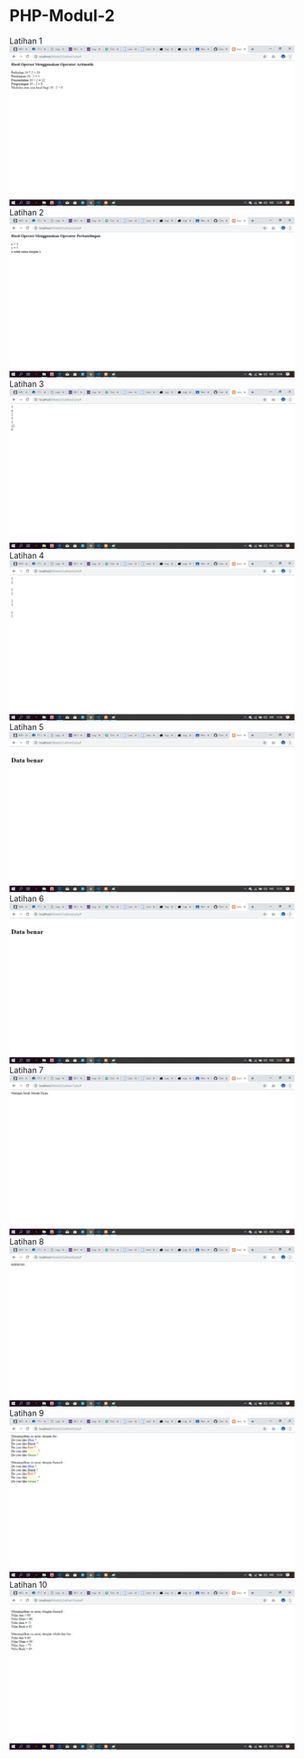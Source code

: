 # PHP-Modul-2
Latihan 1
![alt text](https://github.com/RaflyAmartharizqi/PHP-Modul-2/blob/master/Latihan%201.png)
Latihan 2
![alt text](https://github.com/RaflyAmartharizqi/PHP-Modul-2/blob/master/Latihan%202.png)
Latihan 3
![alt text](https://github.com/RaflyAmartharizqi/PHP-Modul-2/blob/master/Latihan%203.png)
Latihan 4
![alt text](https://github.com/RaflyAmartharizqi/PHP-Modul-2/blob/master/Latihan%204.png)
Latihan 5
![alt text](https://github.com/RaflyAmartharizqi/PHP-Modul-2/blob/master/Latihan%205.png)
Latihan 6
![alt text](https://github.com/RaflyAmartharizqi/PHP-Modul-2/blob/master/Latihan%206.png)
Latihan 7
![alt text](https://github.com/RaflyAmartharizqi/PHP-Modul-2/blob/master/Latihan%207.png)
Latihan 8
![alt text](https://github.com/RaflyAmartharizqi/PHP-Modul-2/blob/master/Latihan%208.png)
Latihan 9
![alt text](https://github.com/RaflyAmartharizqi/PHP-Modul-2/blob/master/Latihan%209.png)
Latihan 10
![alt text](https://github.com/RaflyAmartharizqi/PHP-Modul-2/blob/master/Latihan%2010.png)

